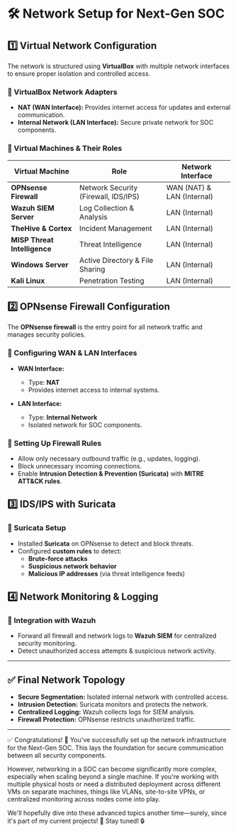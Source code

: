 # 🛠️ Network Setup for Next-Gen SOC

## 1️⃣ Virtual Network Configuration
The network is structured using **VirtualBox** with multiple network interfaces to ensure proper isolation and controlled access.

### **🔹 VirtualBox Network Adapters**
- **NAT (WAN Interface):** Provides internet access for updates and external communication.
- **Internal Network (LAN Interface):** Secure private network for SOC components.

### **🔹 Virtual Machines & Their Roles**
| Virtual Machine | Role | Network Interface |
|----------------|------|-------------------|
| **OPNsense Firewall** | Network Security (Firewall, IDS/IPS) | WAN (NAT) & LAN (Internal) |
| **Wazuh SIEM Server** | Log Collection & Analysis | LAN (Internal) |
| **TheHive & Cortex** | Incident Management | LAN (Internal) |
| **MISP Threat Intelligence** | Threat Intelligence | LAN (Internal) |
| **Windows Server** | Active Directory & File Sharing | LAN (Internal) |
| **Kali Linux** | Penetration Testing | LAN (Internal) |

## 2️⃣ OPNsense Firewall Configuration
The **OPNsense firewall** is the entry point for all network traffic and manages security policies.

### **🔹 Configuring WAN & LAN Interfaces**
- **WAN Interface:**
  - Type: **NAT**
  - Provides internet access to internal systems.

- **LAN Interface:**
  - Type: **Internal Network**
  - Isolated network for SOC components.

### **🔹 Setting Up Firewall Rules**
- Allow only necessary outbound traffic (e.g., updates, logging).
- Block unnecessary incoming connections.
- Enable **Intrusion Detection & Prevention (Suricata)** with **MITRE ATT&CK rules**.

## 3️⃣ IDS/IPS with Suricata
### **🔹 Suricata Setup**
- Installed **Suricata** on OPNsense to detect and block threats.
- Configured **custom rules** to detect:
  - **Brute-force attacks**
  - **Suspicious network behavior**
  - **Malicious IP addresses** (via threat intelligence feeds)

## 4️⃣ Network Monitoring & Logging
### **🔹 Integration with Wazuh**
- Forward all firewall and network logs to **Wazuh SIEM** for centralized security monitoring.
- Detect unauthorized access attempts & suspicious network activity.

---

## ✅ **Final Network Topology**
- **Secure Segmentation:** Isolated internal network with controlled access.
- **Intrusion Detection:** Suricata monitors and protects the network.
- **Centralized Logging:** Wazuh collects logs for SIEM analysis.
- **Firewall Protection:** OPNsense restricts unauthorized traffic.

---
✅ Congratulations! 🎉 You've successfully set up the network infrastructure for the Next-Gen SOC. This lays the foundation for secure communication between all security components.

However, networking in a SOC can become significantly more complex, especially when scaling beyond a single machine. If you're working with multiple physical hosts or need a distributed deployment across different VMs on separate machines, things like VLANs, site-to-site VPNs, or centralized monitoring across nodes come into play.

We'll hopefully dive into these advanced topics another time—surely, since it's part of my current projects! 🚀 Stay tuned! 🔒
